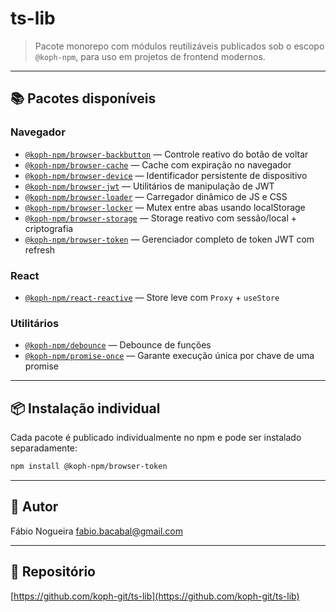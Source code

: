 # ts-lib

> Pacote monorepo com módulos reutilizáveis publicados sob o escopo `@koph-npm`, para uso em projetos de frontend modernos.

---

## 📚 Pacotes disponíveis

### Navegador

- [`@koph-npm/browser-backbutton`](./packages/browser/backbutton) — Controle reativo do botão de voltar
- [`@koph-npm/browser-cache`](./packages/browser/cache) — Cache com expiração no navegador
- [`@koph-npm/browser-device`](./packages/browser/device) — Identificador persistente de dispositivo
- [`@koph-npm/browser-jwt`](./packages/browser/jwt) — Utilitários de manipulação de JWT
- [`@koph-npm/browser-loader`](./packages/browser/loader) — Carregador dinâmico de JS e CSS
- [`@koph-npm/browser-locker`](./packages/browser/locker) — Mutex entre abas usando localStorage
- [`@koph-npm/browser-storage`](./packages/browser/storage) — Storage reativo com sessão/local + criptografia
- [`@koph-npm/browser-token`](./packages/browser/token) — Gerenciador completo de token JWT com refresh

### React

- [`@koph-npm/react-reactive`](./packages/react/reactive) — Store leve com `Proxy` + `useStore`

### Utilitários

- [`@koph-npm/debounce`](./packages/debounce) — Debounce de funções
- [`@koph-npm/promise-once`](./packages/promise-once) — Garante execução única por chave de uma promise

---

## 📦 Instalação individual

Cada pacote é publicado individualmente no npm e pode ser instalado separadamente:

```bash
npm install @koph-npm/browser-token
```

---

## 👤 Autor

Fábio Nogueira <fabio.bacabal@gmail.com>

---

## 🔗 Repositório

[https://github.com/koph-git/ts-lib](https://github.com/koph-git/ts-lib)

